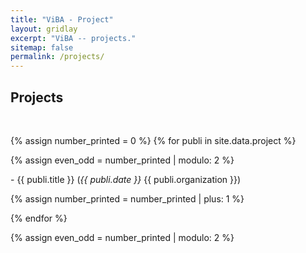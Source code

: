 ```yaml
---
title: "ViBA - Project"
layout: gridlay
excerpt: "ViBA -- projects."
sitemap: false
permalink: /projects/
---
```


## Projects
<p> &nbsp; </p>
{% assign number_printed = 0 %}
{% for publi in site.data.project %}

{% assign even_odd = number_printed | modulo: 2 %}

<!-- {% if even_odd == 0 %}
<div class="row">
{% endif %} -->

<p>- {{ publi.title }} (<em>{{ publi.date }}</em> {{ publi.organization }})</p>

<!-- <div class="col-sm-6 clearfix">
 <div class="well" style="overflow: auto;">
  <pubtit>{{ publi.title }}</pubtit>
  <p>{{ publi.title }} {{ publi.organization }}  <em>({{ publi.date }})</em></p>
  <img src="{{ site.url }}{{ site.baseurl }}/images/pubpic/{{ publi.image }}" class="img-responsive" style="width: 33%; object-fit: contain; float: left;" />
  <p>{{ publi.description }}</p>
 </div>
</div> -->


{% assign number_printed = number_printed | plus: 1 %}

<!-- {% if even_odd == 1 %}
</div>
{% endif %} -->

{% endfor %}

{% assign even_odd = number_printed | modulo: 2 %}
<!-- {% if even_odd == 1 %}
</div>
{% endif %} -->

<p> &nbsp; </p>
